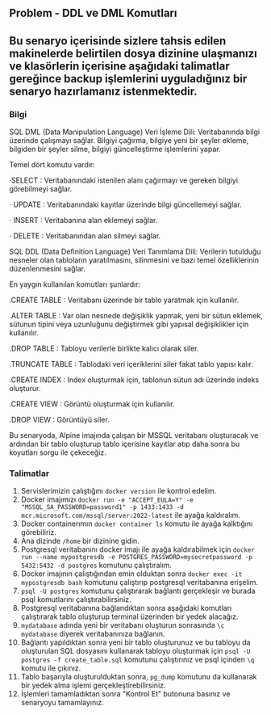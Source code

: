 
## Problem - DDL ve DML Komutları
Bu senaryo içerisinde sizlere tahsis edilen makinelerde belirtilen dosya dizinine ulaşmanızı ve klasörlerin içerisine aşağıdaki talimatlar gereğince backup işlemlerini uyguladığınız bir senaryo hazırlamanız istenmektedir.
---

### Bilgi 

SQL DML (Data Manipulation Language) Veri İşleme Dili:
Veritabanında bilgi üzerinde çalışmayı sağlar. Bilgiyi çağırma, bilgiye yeni bir şeyler ekleme, bilgiden bir şeyler silme, bilgiyi güncelleştirme işlemlerini yapar.

Temel dört komutu vardır:

·SELECT : Veritabanındaki istenilen alanı çağırmayı ve gereken bilgiyi görebilmeyi sağlar.

· UPDATE : Veritabanındaki kayıtlar üzerinde bilgi güncellemeyi sağlar.

· INSERT : Veritabanına alan eklemeyi sağlar.

· DELETE : Veritabanından alan silmeyi sağlar.

SQL DDL (Data Definition Language) Veri Tanımlama Dili:
Verilerin tutulduğu nesneler olan tabloların yaratılmasını, silinmesini ve bazı temel özelliklerinin düzenlenmesini sağlar.

En yaygın kullanılan komutları şunlardır:

.CREATE TABLE : Veritabanı üzerinde bir tablo yaratmak için kullanılır.

.ALTER TABLE : Var olan nesnede değişiklik yapmak, yeni bir sütun eklemek, sütunun tipini veya uzunluğunu değiştirmek gibi yapısal değişiklikler için kullanılır.

.DROP TABLE : Tabloyu verilerle birlikte kalıcı olarak siler.

.TRUNCATE TABLE : Tablodaki veri içeriklerini siler fakat tablo yapısı kalır.

.CREATE INDEX : Index oluşturmak için, tablonun sütun adı üzerinde indeks oluşturur.

.CREATE VIEW : Görüntü oluşturmak için kullanılır.

.DROP VIEW : Görüntüyü siler.

Bu senaryoda, Alpine imajında çalışan bir MSSQL veritabanı oluşturacak ve ardından bir tablo oluşturup tablo içerisine kayıtlar atıp daha sonra bu koyutları sorgu ile çekeceğiz.

### Talimatlar

1. Servislerimizin çalıştığını `docker version` ile kontrol edelim.
2. Docker imajımızı `docker run -e "ACCEPT_EULA=Y" -e "MSSQL_SA_PASSWORD=password1" -p 1433:1433 -d mcr.microsoft.com/mssql/server:2022-latest` ile ayağa kaldıralım.
3. Docker containerımın `docker container ls` komutu ile ayağa kalktığını görebiliriz.
1. Ana dizinde `/home` bir dizinine gidin.
2. Postgresql veritabanını docker imajı ile ayağa kaldırabilmek için `docker run --name mypostgresdb -e POSTGRES_PASSWORD=mysecretpassword -p 5432:5432 -d postgres` komutunu çalıştıralım. 
3. Docker imajının çalıştığından emin olduktan sonra `docker exec -it mypostgresdb bash` komutunu çalıştırıp postgresql veritabanına erişelim. 
4. `psql -U postgres` komutunu çalıştırarak bağlantı gerçekleşir ve burada psql komutlarını çalıştırabilirsiniz. 
5. Postgresql veritabanına bağlandıktan sonra aşağıdaki komutları çalıştırarak tablo oluşturup terminal üzerinden bir yedek alacağız.
6. `mydatabase` adında yeni bir veritabanı oluşturun sonrasında `\c mydatabase` diyerek veritabanınıza bağlanın. 
7. Bağlantı yapıldıktan sonra yeni bir tablo oluşturunuz ve bu tabloyu da oluşturulan SQL dosyasını kullanarak tabloyu oluşturmak için `psql -U postgres -f create_table.sql` komutunu çalıştırınız ve psql içinden `\q` komutu ile çıkınız. 
8. Tablo başarıyla oluşturulduktan sonra, `pg_dump` komutunu da kullanarak bir yedek alma işlemi gerçekleştirebilirsiniz. 
9. İşlemleri tamamladıktan sonra "Kontrol Et" butonuna basınız ve senaryoyu tamamlayınız.
